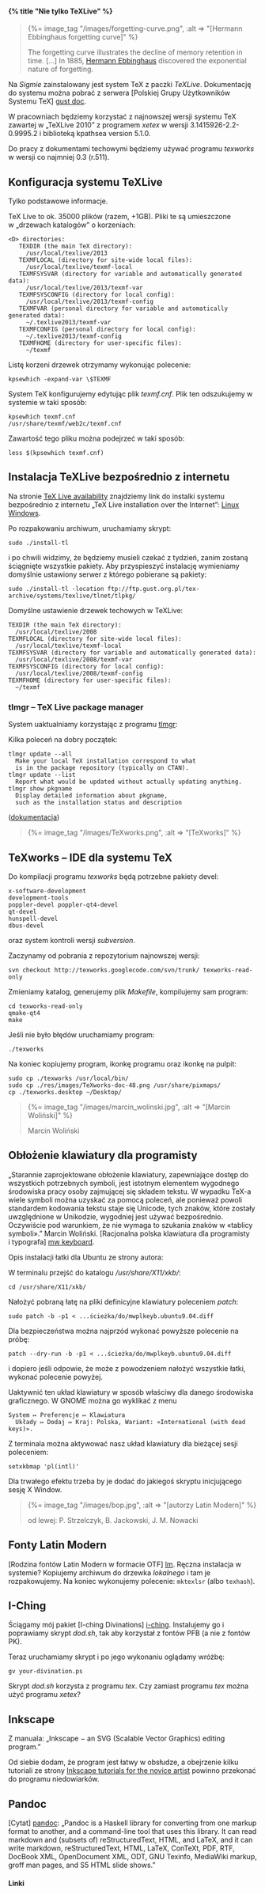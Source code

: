 #### {% title "Nie tylko TeXLive" %}

<blockquote>
  {%= image_tag "/images/forgetting-curve.png", :alt => "[Hermann Ebbinghaus forgetting curve]" %}
  <p>The forgetting curve illustrates the decline of memory retention in time. […]
    In 1885, <a href="http://en.wikipedia.org/wiki/Forgetting_curve">Hermann Ebbinghaus</a>
    discovered the exponential nature of forgetting.</p>
</blockquote>

Na *Sigmie* zainstalowany jest system TeX z paczki *TeXLive*.
Dokumentację do systemu można pobrać z serwera
[Polskiej Grupy Użytkowników Systemu TeX] [gust doc].

W pracowniach będziemy korzystać z najnowszej wersji
systemu TeX zawartej w „TeXLive 2010” z programem
*xetex* w wersji 3.1415926-2.2-0.9995.2
i biblioteką kpathsea version 5.1.0.

Do pracy z dokumentami techowymi będziemy używać programu
*texworks* w wersji co najmniej 0.3 (r.511).


## Konfiguracja systemu TeXLive

Tylko podstawowe informacje.

TeX Live to ok. 35000 plików (razem, +1GB).
Pliki te są umieszczone w „drzewach katalogów” o korzeniach:

    <D> directories:
       TEXDIR (the main TeX directory):
         /usr/local/texlive/2013
       TEXMFLOCAL (directory for site-wide local files):
         /usr/local/texlive/texmf-local
       TEXMFSYSVAR (directory for variable and automatically generated data):
         /usr/local/texlive/2013/texmf-var
       TEXMFSYSCONFIG (directory for local config):
         /usr/local/texlive/2013/texmf-config
       TEXMFVAR (personal directory for variable and automatically generated data):
         ~/.texlive2013/texmf-var
       TEXMFCONFIG (personal directory for local config):
         ~/.texlive2013/texmf-config
       TEXMFHOME (directory for user-specific files):
         ~/texmf

Listę korzeni drzewek otrzymamy wykonując polecenie:

    kpsewhich -expand-var \$TEXMF

System TeX konfigurujemy edytując plik *texmf.cnf*.
Plik ten odszukujemy w systemie w taki sposób:

    kpsewhich texmf.cnf
    /usr/share/texmf/web2c/texmf.cnf

Zawartość tego pliku można podejrzeć w taki sposób:

    less $(kpsewhich texmf.cnf)


## Instalacja TeXLive bezpośrednio z internetu

Na stronie [TeX Live availability](http://www.tug.org/texlive/acquire.html)
znajdziemy link do instalki systemu bezpośrednio z internetu
„TeX Live installation over the Internet”:
[Linux](http://mirror.ctan.org/systems/texlive/tlnet/install-tl-unx.tar.gz)
[Windows](http://mirror.ctan.org/systems/texlive/tlnet/install-tl.zip).

Po rozpakowaniu archiwum, uruchamiamy skrypt:

    sudo ./install-tl

i po chwili widzimy, że będziemy musieli czekać z tydzień, zanim
zostaną ściągnięte wszystkie pakiety. Aby przyspieszyć instalację
wymieniamy domyślnie ustawiony serwer z którego pobierane są pakiety:

    sudo ./install-tl -location ftp://ftp.gust.org.pl/tex-archive/systems/texlive/tlnet/tlpkg/

Domyślne ustawienie drzewek techowych w TeXLive:

    TEXDIR (the main TeX directory):
      /usr/local/texlive/2008
    TEXMFLOCAL (directory for site-wide local files):
      /usr/local/texlive/texmf-local
    TEXMFSYSVAR (directory for variable and automatically generated data):
      /usr/local/texlive/2008/texmf-var
    TEXMFSYSCONFIG (directory for local config):
      /usr/local/texlive/2008/texmf-config
    TEXMFHOME (directory for user-specific files):
      ~/texmf

### tlmgr – TeX Live package manager

System uaktualniamy korzystając z programu
[tlmgr](http://www.tug.org/texlive/tlmgr.html):

Kilka poleceń na dobry początek:

    tlmgr update --all
      Make your local TeX installation correspond to what
      is in the package repository (typically on CTAN).
    tlmgr update --list
      Report what would be updated without actually updating anything.
    tlmgr show pkgname
      Display detailed information about pkgname,
      such as the installation status and description

\([dokumentacja](http://www.tug.org/texlive/doc/tlmgr.html)\)


<blockquote>
  {%= image_tag "/images/TeXworks.png", :alt => "[TeXworks]" %}
</blockquote>

## TeXworks – IDE dla systemu TeX

Do kompilacji programu *texworks* będą potrzebne pakiety devel:

    x-software-development
    development-tools
    poppler-devel poppler-qt4-devel
    qt-devel
    hunspell-devel
    dbus-devel

oraz system kontroli wersji *subversion*.

Zaczynamy od pobrania z repozytorium najnowszej wersji:

    svn checkout http://texworks.googlecode.com/svn/trunk/ texworks-read-only

Zmieniamy katalog, generujemy plik *Makefile*, kompilujemy sam program:

    cd texworks-read-only
    qmake-qt4
    make

Jeśli nie było błędów uruchamiamy program:

    ./texworks

Na koniec kopiujemy program, ikonkę programu oraz ikonkę na pulpit:

    sudo cp ./texworks /usr/local/bin/
    sudo cp ./res/images/TeXworks-doc-48.png /usr/share/pixmaps/
    cp ./texworks.desktop ~/Desktop/


<blockquote>
  {%= image_tag "/images/marcin_wolinski.jpg", :alt => "[Marcin Woliński]" %}
  <p class="center">Marcin Woliński</p>
</blockquote>

## Obłożenie klawiatury dla programisty

„Starannie zaprojektowane obłożenie klawiatury, zapewniające dostęp do
wszystkich potrzebnych symboli, jest istotnym elementem wygodnego
środowiska pracy osoby zajmującej się składem tekstu. W wypadku TeX-a
wiele symboli można uzyskać za pomocą poleceń, ale ponieważ powoli
standardem kodowania tekstu staje się Unicode, tych znaków, które
zostały uwzględnione w Unikodzie, wygodniej jest używać
bezpośrednio. Oczywiście pod warunkiem, że nie wymaga to szukania
znaków w «tablicy symboli».”
Marcin Woliński. [Racjonalna polska klawiatura dla programisty i&nbsp;typografa] [mw keyboard].

Opis instalacji łatki dla Ubuntu ze strony autora:

W terminalu przejść do katalogu */usr/share/X11/xkb/*:

    cd /usr/share/X11/xkb/

Nałożyć pobraną łatę na pliki definicyjne klawiatury poleceniem *patch*:

    sudo patch -b -p1 < ...ścieżka/do/mwplkeyb.ubuntu9.04.diff

Dla bezpieczeństwa można najprzód wykonać powyższe polecenie na próbę:

    patch --dry-run -b -p1 < ...ścieżka/do/mwplkeyb.ubuntu9.04.diff

i dopiero jeśli odpowie, że może z powodzeniem nałożyć wszystkie
łatki, wykonać polecenie powyżej.

Uaktywnić ten układ klawiatury w sposób właściwy dla danego środowiska
graficznego. W GNOME można go wyklikać z menu

    System ↦ Preferencje ↦ Klawiatura
      Układy ↦ Dodaj ↦ Kraj: Polska, Wariant: «International (with dead keys)».

Z terminala można aktywować nasz układ klawiatury dla bieżącej sesji poleceniem:

    setxkbmap 'pl(intl)'

Dla trwałego efektu trzeba by je dodać do jakiegoś skryptu
inicjującego sesję X Window.


<blockquote>
  {%= image_tag "/images/bop.jpg", :alt => "[autorzy Latin Modern]" %}
  <p class="center">od lewej: P.&nbsp;Strzelczyk, B. Jackowski, J.&nbsp;M. Nowacki</p>
</blockquote>

## Fonty Latin Modern

[Rodzina fontów Latin Modern w formacie OTF] [lm].
Ręczna instalacja w systemie? Kopiujemy archiwum do drzewka
*lokalnego* i tam je rozpakowujemy. Na koniec wykonujemy
polecenie: `mktexlsr` (albo `texhash`).


## I-Ching

Ściągamy mój pakiet [I-ching Divinations] [i-ching].
Instalujemy go i poprawiamy skrypt *dod.sh*, tak
aby korzystał z fontów PFB (a nie z fontów PK).

Teraz uruchamiamy skrypt i po jego wykonaniu oglądamy wróżbę:

    gv your-divination.ps

Skrypt *dod.sh* korzysta z programu *tex*.
Czy zamiast programu *tex* można użyć programu *xetex*?


## Inkscape

Z manuala: „Inkscape − an SVG (Scalable Vector Graphics) editing program.”

Od siebie dodam, że program jest łatwy w obsłudze,
a obejrzenie kilku tutoriali ze strony
[Inkscape tutorials for the novice artist](http://screencasters.heathenx.org/)
powinno przekonać do programu niedowiarków.


## Pandoc

[Cytat] [pandoc]: „Pandoc is a Haskell library for converting from one markup
format to another, and a command-line tool that uses this library. It
can read markdown and (subsets of) reStructuredText, HTML, and LaTeX,
and it can write markdown, reStructuredText, HTML, LaTeX, ConTeXt,
PDF, RTF, DocBook XML, OpenDocument XML, ODT, GNU Texinfo, MediaWiki
markup, groff man pages, and S5 HTML slide shows.”


#### Linki

[gust doc]: http://www.gust.org.pl/doc "Dokumentacje — GUST"
[lm]: http://www.gust.org.pl/projects/e-foundry/latin-modern/download "Latin Modern collection"
[mw keyboard]: http://marcinwolinski.pl/keyboard/ "Racjonalna polska klawiatura dla programisty…"

[i-ching]: http://www.ctan.org/tex-archive/fonts/psfonts/i-ching/ "I-Ching Divinations"

[pandoc]: http://johnmacfarlane.net/pandoc/ "Pandoc"
